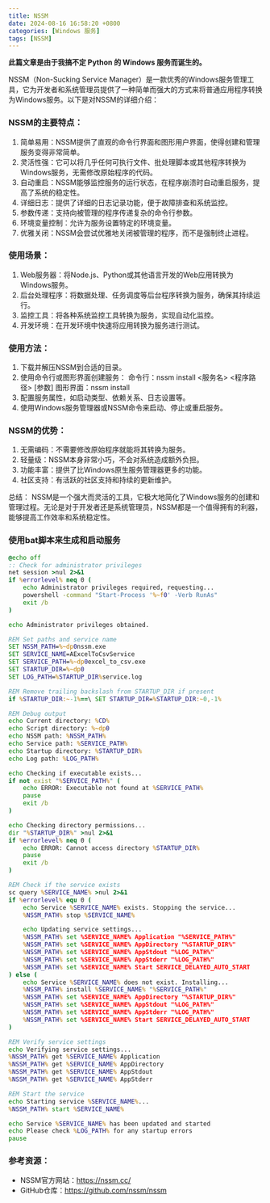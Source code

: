 ```yaml
---
title: NSSM
date: 2024-08-16 16:58:20 +0800
categories: [Windows 服务]
tags: [NSSM]
---
```






**此篇文章是由于我搞不定 Python 的 Windows 服务而诞生的。**

NSSM（Non-Sucking Service Manager）是一款优秀的Windows服务管理工具，它为开发者和系统管理员提供了一种简单而强大的方式来将普通应用程序转换为Windows服务。以下是对NSSM的详细介绍：

### NSSM的主要特点：

1. 简单易用：NSSM提供了直观的命令行界面和图形用户界面，使得创建和管理服务变得非常简单。
2. 灵活性强：它可以将几乎任何可执行文件、批处理脚本或其他程序转换为Windows服务，无需修改原始程序的代码。
3. 自动重启：NSSM能够监控服务的运行状态，在程序崩溃时自动重启服务，提高了系统的稳定性。
4. 详细日志：提供了详细的日志记录功能，便于故障排查和系统监控。
5. 参数传递：支持向被管理的程序传递复杂的命令行参数。
6. 环境变量控制：允许为服务设置特定的环境变量。
7. 优雅关闭：NSSM会尝试优雅地关闭被管理的程序，而不是强制终止进程。

### 使用场景：

1. Web服务器：将Node.js、Python或其他语言开发的Web应用转换为Windows服务。
2. 后台处理程序：将数据处理、任务调度等后台程序转换为服务，确保其持续运行。
3. 监控工具：将各种系统监控工具转换为服务，实现自动化监控。
4. 开发环境：在开发环境中快速将应用转换为服务进行测试。

### 使用方法：

1. 下载并解压NSSM到合适的目录。
2. 使用命令行或图形界面创建服务： 命令行：nssm install <服务名> <程序路径> [参数] 图形界面：nssm install
3. 配置服务属性，如启动类型、依赖关系、日志设置等。
4. 使用Windows服务管理器或NSSM命令来启动、停止或重启服务。

### NSSM的优势：

1. 无需编码：不需要修改原始程序就能将其转换为服务。
2. 轻量级：NSSM本身非常小巧，不会对系统造成额外负担。
3. 功能丰富：提供了比Windows原生服务管理器更多的功能。
4. 社区支持：有活跃的社区支持和持续的更新维护。

总结： NSSM是一个强大而灵活的工具，它极大地简化了Windows服务的创建和管理过程。无论是对于开发者还是系统管理员，NSSM都是一个值得拥有的利器，能够提高工作效率和系统稳定性。

### 使用bat脚本来生成和启动服务

```bat
@echo off
:: Check for administrator privileges
net session >nul 2>&1
if %errorlevel% neq 0 (
    echo Administrator privileges required, requesting...
    powershell -command "Start-Process '%~f0' -Verb RunAs"
    exit /b
)

echo Administrator privileges obtained.

REM Set paths and service name
SET NSSM_PATH=%~dp0nssm.exe
SET SERVICE_NAME=AExcelToCsvService
SET SERVICE_PATH=%~dp0excel_to_csv.exe
SET STARTUP_DIR=%~dp0
SET LOG_PATH=%STARTUP_DIR%service.log

REM Remove trailing backslash from STARTUP_DIR if present
if %STARTUP_DIR:~-1%==\ SET STARTUP_DIR=%STARTUP_DIR:~0,-1%

REM Debug output
echo Current directory: %CD%
echo Script directory: %~dp0
echo NSSM path: %NSSM_PATH%
echo Service path: %SERVICE_PATH%
echo Startup directory: %STARTUP_DIR%
echo Log path: %LOG_PATH%

echo Checking if executable exists...
if not exist "%SERVICE_PATH%" (
    echo ERROR: Executable not found at %SERVICE_PATH%
    pause
    exit /b
)

echo Checking directory permissions...
dir "%STARTUP_DIR%" >nul 2>&1
if %errorlevel% neq 0 (
    echo ERROR: Cannot access directory %STARTUP_DIR%
    pause
    exit /b
)

REM Check if the service exists
sc query %SERVICE_NAME% >nul 2>&1
if %errorlevel% equ 0 (
    echo Service %SERVICE_NAME% exists. Stopping the service...
    %NSSM_PATH% stop %SERVICE_NAME%

    echo Updating service settings...
    %NSSM_PATH% set %SERVICE_NAME% Application "%SERVICE_PATH%"
    %NSSM_PATH% set %SERVICE_NAME% AppDirectory "%STARTUP_DIR%"
    %NSSM_PATH% set %SERVICE_NAME% AppStdout "%LOG_PATH%"
    %NSSM_PATH% set %SERVICE_NAME% AppStderr "%LOG_PATH%"
    %NSSM_PATH% set %SERVICE_NAME% Start SERVICE_DELAYED_AUTO_START
) else (
    echo Service %SERVICE_NAME% does not exist. Installing...
    %NSSM_PATH% install %SERVICE_NAME% "%SERVICE_PATH%"
    %NSSM_PATH% set %SERVICE_NAME% AppDirectory "%STARTUP_DIR%"
    %NSSM_PATH% set %SERVICE_NAME% AppStdout "%LOG_PATH%"
    %NSSM_PATH% set %SERVICE_NAME% AppStderr "%LOG_PATH%"
    %NSSM_PATH% set %SERVICE_NAME% Start SERVICE_DELAYED_AUTO_START
)

REM Verify service settings
echo Verifying service settings...
%NSSM_PATH% get %SERVICE_NAME% Application
%NSSM_PATH% get %SERVICE_NAME% AppDirectory
%NSSM_PATH% get %SERVICE_NAME% AppStdout
%NSSM_PATH% get %SERVICE_NAME% AppStderr

REM Start the service
echo Starting service %SERVICE_NAME%...
%NSSM_PATH% start %SERVICE_NAME%

echo Service %SERVICE_NAME% has been updated and started
echo Please check %LOG_PATH% for any startup errors
pause
```



### 参考资源：

- NSSM官方网站：https://nssm.cc/
- GitHub仓库：https://github.com/nssm/nssm